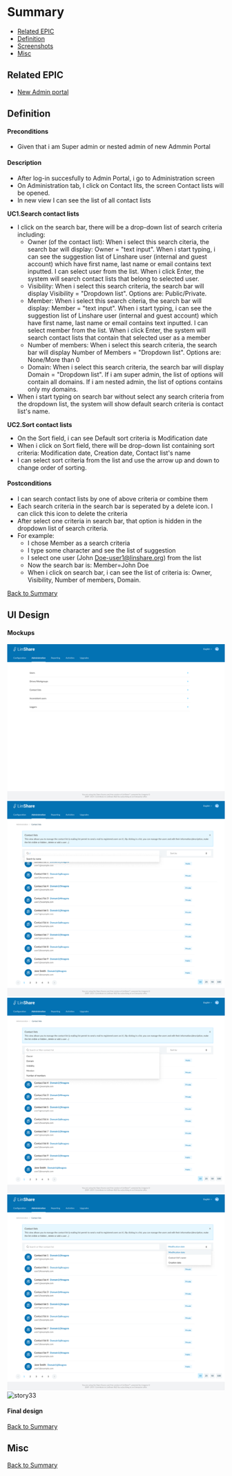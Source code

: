 # Summary

* [Related EPIC](#related-epic)
* [Definition](#definition)
* [Screenshots](#screenshots)
* [Misc](#misc)

## Related EPIC

* [New Admin portal](./README.md)

## Definition

#### Preconditions

- Given that i am Super admin or nested admin of new Admmin Portal

#### Description

- After log-in succesfully to  Admin Portal, i go to Administration screen
- On Administration tab, I click on Contact lits, the screen Contact lists will be opened.
- In new view I can see the list of all contact lists

**UC1.Search contact lists**
- I click on the search bar, there will be a drop-down list of search criteria including:
   - Owner (of the contact list):  When i select this search citeria, the search bar will display: Owner = "text input". When i start typing, i can see the suggestion list of Linshare user (internal and guest account) which have first name, last name or email contains text inputted. I can select user from the list. When i click Enter, the system will search contact lists that belong to selected user. 
   - Visibility: When i select this search criteria, the search bar will display Visibility = "Dropdown list". Options are: Public/Private.
   - Member: When i select this search citeria, the search bar will display: Member = "text input". When i start typing, i can see the suggestion list of Linshare user (internal and guest account) which have first name, last name or email contains text inputted. I can select member from the list. When i click Enter, the system will search contact lists that contain that selected user as a member
   - Number of members: When i select this search criteria, the search bar will display Number of Members = "Dropdown list". Options are: None/More than 0
   - Domain:  When i select this search criteria, the search bar will display Domain = "Dropdown list". If i am super admin, the list of options will contain all domains. If i am nested admin, the list of options contains only my domains. 
- When i start typing on search bar without select any search criteria from the dropdown list, the system will show default search criteria is contact list's name.

**UC2.Sort contact lists**
- On the Sort field, i can see Default sort criteria is Modification date 
- When i click on Sort field, there will be drop-down list containing sort criteria: Modification date, Creation date, Contact list's name 
- I can select sort criteria from the list and use the arrow up and down to change order of sorting.

#### Postconditions

- I can search contact lists by one of above criteria or combine them
- Each search criteria in the search bar is seperated by a delete icon. I can click this icon to delete the criteria
- After select one criteria in search bar, that option is hidden in the dropdown list of search criteria.
- For example:
     - I chose Member as a search criteria
     - I type some character and see the list of suggestion
     - I select one user (John Doe-user1@linshare.org) from the list
     - Now the search bar is: Member=John Doe
     - When i click on search bar, i can see the list of criteria is: Owner, Visibility, Number of members, Domain. 

[Back to Summary](#summary)

## UI Design

#### Mockups

![story33](./mockups/33.1.png)
![story33](./mockups/33.2.png)
![story33](./mockups/33.3.png)
![story33](./mockups/33.4.png)
![story33](./mockups/33.5.png)

#### Final design

[Back to Summary](#summary)
## Misc

[Back to Summary](#summary)
